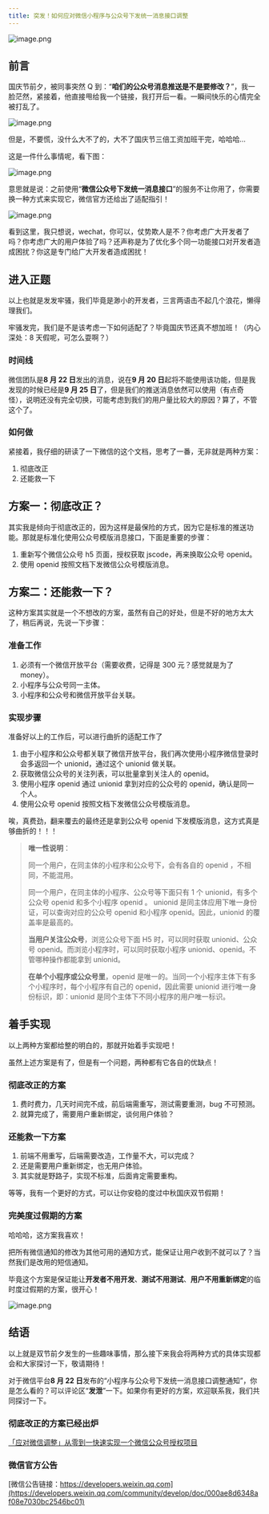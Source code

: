 ```yaml
---
title: 突发！如何应对微信小程序与公众号下发统一消息接口调整
---
```


![image.png](https://p1-juejin.byteimg.com/tos-cn-i-k3u1fbpfcp/2cb9c0e315b745a0b39c1008ad2f1d81~tplv-k3u1fbpfcp-jj-mark:0:0:0:0:q75.image#?w=894&h=382&s=77633&e=png&b=fff7f6)

## 前言

国庆节前夕，被同事突然 Q 到：“**咱们的公众号消息推送是不是要修改？**”，我一脸茫然，紧接着，他直接甩给我一个链接，我打开后一看。一瞬间快乐的心情完全被打乱了。

![image.png](https://p1-juejin.byteimg.com/tos-cn-i-k3u1fbpfcp/b6718df0efd64a94886c4f4623e42f85~tplv-k3u1fbpfcp-jj-mark:0:0:0:0:q75.image#?w=1736&h=802&s=615476&e=png&b=feedeb)

但是，不要慌，没什么大不了的，大不了国庆节三倍工资加班干完，哈哈哈...

这是一件什么事情呢，看下图：

![image.png](https://p3-juejin.byteimg.com/tos-cn-i-k3u1fbpfcp/ace5661e91fe4cfa85f32250d7dd3574~tplv-k3u1fbpfcp-jj-mark:0:0:0:0:q75.image#?w=2286&h=892&s=249290&e=png&b=ffffff)

意思就是说：之前使用“**微信公众号下发统一消息接口**”的服务不让你用了，你需要换一种方式来实现它，微信官方还给出了适配指引！

![image.png](https://p9-juejin.byteimg.com/tos-cn-i-k3u1fbpfcp/fe9fb2ec414a4b9e9266768932a28228~tplv-k3u1fbpfcp-jj-mark:0:0:0:0:q75.image#?w=1932&h=912&s=135217&e=png&b=ffffff)

看到这里，我只想说，wechat，你可以，仗势欺人是不？你考虑广大开发者了吗？你考虑广大的用户体验了吗？还声称是为了优化多个同一功能接口对开发者造成困扰？你这是专门给广大开发者造成困扰！

## 进入正题

以上也就是发发牢骚，我们毕竟是渺小的开发者，三言两语击不起几个浪花，懒得理我们。

牢骚发完，我们是不是该考虑一下如何适配了？毕竟国庆节还真不想加班！（内心深处：8 天假呢，可怎么耍啊？）

### 时间线

微信团队是**8 月 22 日**发出的消息，说在**9 月 20 日**起将不能使用该功能，但是我发现的时候已经是**9 月 25 日**了，但是我们的推送消息依然可以使用（有点奇怪），说明还没有完全切换，可能考虑到我们的用户量比较大的原因？算了，不管这个了。

### 如何做

紧接着，我仔细的研读了一下微信的这个文档，思考了一番，无非就是两种方案：

1. 彻底改正
2. 还能救一下

## 方案一：彻底改正？

其实我是倾向于彻底改正的，因为这样是最保险的方式，因为它是标准的推送功能。那就是标准化使用公众号模版消息接口，下面是重要的步骤：

1. 重新写个微信公众号 h5 页面，授权获取 jscode，再来换取公众号 openid。
2. 使用 openid 按照文档下发微信公众号模版消息。

## 方案二：还能救一下？

这种方案其实就是一个不想改的方案，虽然有自己的好处，但是不好的地方太大了，稍后再说，先说一下步骤：

### 准备工作

1. 必须有一个微信开放平台（需要收费，记得是 300 元？感觉就是为了 money）。
2. 小程序与公众号同一主体。
3. 小程序和公众号和微信开放平台关联。

### 实现步骤

准备好以上的工作后，可以进行曲折的适配工作了

1. 由于小程序和公众号都关联了微信开放平台，我们再次使用小程序微信登录时会多返回一个 unionid，通过这个 unionid 做关联。
2. 获取微信公众号的关注列表，可以批量拿到关注人的 openid。
3. 使用小程序 openid 通过 unionid 拿到对应的公众号的 openid，确认是同一个人。
4. 使用公众号 openid 按照文档下发微信公众号模版消息。

唉，真费劲，翻来覆去的最终还是拿到公众号 openid 下发模版消息，这方式真是够曲折的！！！

> **唯一性说明**：
>
> 同一个用户，在同主体的小程序和公众号下，会有各自的 openid ，不相同，不能混用。
>
> 同一个用户，在同主体的小程序、公众号等下面只有 1 个 unionid，有多个 公众号 openid 和多个小程序 openid 。
> unionid 是同主体应用下唯一身份证，可以查询对应的公众号 openid 和小程序 openid。因此，unionid 的覆盖率是最高的。
>
> **当用户关注公众号**，浏览公众号下面 H5 时，可以同时获取 unionid、公众号 openid。而浏览小程序时，可以同时获取小程序 unionid、openid。不管哪种操作都能拿到 unionid。
>
> **在单个小程序或公众号里**，openid 是唯一的。当同一个小程序主体下有多个小程序时，每个小程序有自己的 openid，因此需要 unionid 进行唯一身份标识，即：unionid 是同个主体下不同小程序的用户唯一标识。

## 着手实现

以上两种方案都给整的明白的，那就开始着手实现吧！

虽然上述方案是有了，但是有一个问题，两种都有它各自的优缺点！

### 彻底改正的方案

1. 费时费力，几天时间完不成，前后端需重写，测试需要重测，bug 不可预测。
2. 就算完成了，需要用户重新绑定，谈何用户体验？

### 还能救一下方案

1. 前端不用重写，后端需要改造，工作量不大，可以完成？
2. 还是需要用户重新绑定，也无用户体验。
3. 其实就是野路子，实现不标准，后面肯定需要重构。

等等，我有一个更好的方式，可以让你安稳的度过中秋国庆双节假期！

### 完美度过假期的方案

哈哈哈，这方案我喜欢！

把所有微信通知的修改为其他可用的通知方式，能保证让用户收到不就可以了？当然我们是改用的短信通知。

毕竟这个方案是保证能让**开发者不用开发**、**测试不用测试**、**用户不用重新绑定**的临时度过假期的方案，很开心！

![image.png](https://p1-juejin.byteimg.com/tos-cn-i-k3u1fbpfcp/4787164c236b45c4aadf0a233a886c4f~tplv-k3u1fbpfcp-jj-mark:0:0:0:0:q75.image#?w=756&h=723&s=139530&e=png&b=fefefe)

## 结语

以上就是双节前夕发生的一些趣味事情，那么接下来我会将两种方式的具体实现都会和大家探讨一下，敬请期待！

对于微信平台**8 月 22 日**发布的“小程序与公众号下发统一消息接口调整通知”，你是怎么看的？可以评论区“**发泄**”一下。如果你有更好的方案，欢迎联系我，我们共同探讨一下。

### 彻底改正的方案已经出炉

[「应对微信调整」从零到一快速实现一个微信公众号授权项目](https://juejin.cn/post/7291133720903516219)

### 微信官方公告

[微信公告链接：https://developers.weixin.qq.com](https://developers.weixin.qq.com/community/develop/doc/000ae8d6348af08e7030bc2546bc01)
<ArticleFooter link="https://juejin.cn/post/7289339087289778217" />
